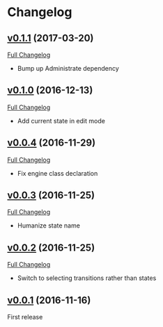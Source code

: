 # Changelog

## [v0.1.1](https://github.com/zooppa/administrate-field-state_machine/tree/v0.1.1) (2017-03-20)
[Full Changelog](https://github.com/zooppa/administrate-field-state_machine/compare/v0.1.0...v0.1.1)

* Bump up Administrate dependency

## [v0.1.0](https://github.com/zooppa/administrate-field-state_machine/tree/v0.1.0) (2016-12-13)
[Full Changelog](https://github.com/zooppa/administrate-field-state_machine/compare/v0.0.4...v0.1.0)

* Add current state in edit mode

## [v0.0.4](https://github.com/zooppa/administrate-field-state_machine/tree/v0.0.4) (2016-11-29)
[Full Changelog](https://github.com/zooppa/administrate-field-state_machine/compare/v0.0.3...v0.0.4)

* Fix engine class declaration

## [v0.0.3](https://github.com/zooppa/administrate-field-state_machine/tree/v0.0.3) (2016-11-25)
[Full Changelog](https://github.com/zooppa/administrate-field-state_machine/compare/v0.0.2...v0.0.3)

* Humanize state name

## [v0.0.2](https://github.com/zooppa/administrate-field-state_machine/tree/v0.0.2) (2016-11-25)
[Full Changelog](https://github.com/zooppa/administrate-field-state_machine/compare/v0.0.1...v0.0.2)

* Switch to selecting transitions rather than states

## [v0.0.1](https://github.com/zooppa/administrate-field-state_machine/tree/v0.0.1) (2016-11-16)
First release
